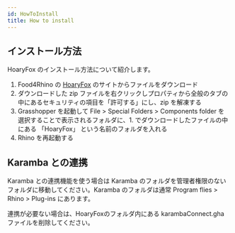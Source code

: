 ```yaml
---
id: HowToInstall
title: How to install
---
```


## インストール方法

HoaryFox のインストール方法について紹介します。

1. Food4Rhino の [HoaryFox](https://www.food4rhino.com/app/hoaryfox) のサイトからファイルをダウンロード
1. ダウンロードした zip ファイルを右クリックしプロパティから全般のタブの中にあるセキュリティの項目を「許可する」にし、zip を解凍する
1. Grasshopper を起動して File > Special Folders > Components folder を選択することで表示されるフォルダに、1. でダウンロードしたファイルの中にある 「HoaryFox」 という名前のフォルダを入れる
1. Rhino を再起動する

## Karamba との連携

Karamba との連携機能を使う場合は Karamba のフォルダを管理者権限のないフォルダに移動してください。Karamba のフォルダは通常 Program flies > Rhino > Plug-ins にあります。

連携が必要ない場合は、HoaryFoxのフォルダ内にある karambaConnect.gha ファイルを削除してください。